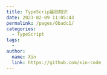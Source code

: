 ```yaml
---
title: TypeScrip基础知识
date: 2023-02-09 11:05:43
permalink: /pages/0badc1/
categories:
  - TypeScript
tags:
  - 
author: 
  name: Xin
  link: https://github.com/xin-code
---
```

